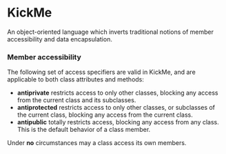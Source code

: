 # KickMe

An object-oriented language which inverts traditional notions of member accessibility and data encapsulation.

### Member accessibility

The following set of access specifiers are valid in KickMe, and are applicable to both class attributes and methods:

* __antiprivate__ restricts access to only other classes, blocking any access from the current class and its subclasses.
* __antiprotected__ restricts access to only other classes, or subclasses of the current class, blocking any access from the current class.
* __antipublic__ totally restricts access, blocking any access from any class. This is the default behavior of a class member.

Under __no__ circumstances may a class access its own members.

